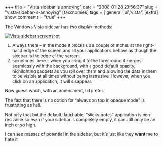+++
title = "Vista sidebar is annoying"
date = "2008-01-28 23:56:37"
slug = "vista-sidebar-is-annoying"
[taxonomies]
tags = ['general','ui','vista']
[extra]
show_comments = "true"
+++

The Windows Vista sidebar has two display methods:

 [![Vista sidebar screenshot](http://farm3.static.flickr.com/2385/2227369512_6c833ba013_m.jpg)](http://www.flickr.com/photos/pip/2227369512/ "sidebar by Pip, on Flickr")

1. Always there – in the mode it blocks up a couple of inches at the right-hand edge of the screen and all your applications behave as though the sidebar is the edge of the screen.
2. sometimes there – when you bring it to the foreground it merges seamlessly with the background, with a good default opacity, highlighting gadgets as you roll over them and allowing the data in them to be visible at all times without being instrusive. However, when you click on an application, it will disappear.

Now guess which, with an amendment, I’d prefer.

The fact that there is no option for “always on top in opaque mode” is frustrating as hell.

Not only that but the default, laughable, “sticky notes” application is non-resizable so even if your sidebar is completely empty, it can still only be an inch or so high.

I can see masses of potential in the sidebar, but it’s just like they **want** me to hate it.

